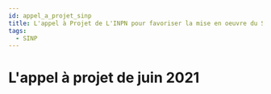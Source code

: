 ```yaml
---
id: appel_a_projet_sinp
title: L'appel à Projet de L'INPN pour favoriser la mise en oeuvre du SINP
tags:
  - SINP
---
```

# L'appel à projet de juin 2021
